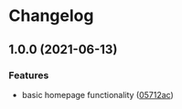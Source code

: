# Changelog

## 1.0.0 (2021-06-13)


### Features

* basic homepage functionality ([05712ac](https://github.com/icelam/personal-homepage/commit/05712ac6d7f875cd115faed0d52a1669305f5303))
